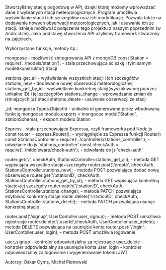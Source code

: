Stworzyliśmy stację pogodową w API, dzięki której 
możemy wprowadzać dane z wybranych stacji meteorologicznych.
Program umożliwia wyświetlanie stacji i ich szczegółów oraz ich modyfikację.
Pozwala także na dodawanie nowych obserwacji meteorologicznych, 
jak i usuwanie ich ze stacji.
Istnieje możliwość połączenia tego projektu z naszym poprzednim (w Androidzie).
Jako podstawę stworzenia API użyliśmy framework stworzony na zajęciach.





Wykorzystane funkcje, metody itp.:

mongoose - możliwość zintegrowania API z mongoDB
const Station = require('../models/station'); - stała przechowująca ścieżkę i tym samym model(konstruktor) Stacji

stations_get_all - wyświetlanie wszystkich stacji i ich szczegółów
stations_new - dodawanie nowej obserwacji meteorologicznej
stations_get_by_id - wyświetlanie konkretnej stacji(wyszukiwanej poprzez unikalne ID) i jej szczegółów
stations_change - wprowadzanie zmian do istniejących już stacji
stations_delete - usuwanie obserwacji ze stacji

_id: mongoose.Types.ObjectId - unikalne id generowane przez wbudowaną funkcję mongoose
module.exports = mongoose.model('Station', stationSchema); - eksport modelu Station

Express - stała przechowująca Expressa, czyli frameworka pod Node.js
const router = express.Router(); - wyciągnięcie ze Expressa funkcji Router()
const StationsController = require('../controllers/stations_controller'); - odwołanie do js 'stations_controller'
const checkAuth = require('../middleware/check-auth'); - odwołanie do js 'check-auth'

router.get('/', checkAuth, StationsController.stations_get_all); - metoda GET wypisująca wszystkie stacje+szczegóły
router.post('/create', checkAuth, StationsController.stations_new); - metoda POST pozwalająca dodać nową obserwacje
router.get('/:stationID', checkAuth, StationsController.stations_get_by_id); - metoda GET wypisująca konkretną stacje+jej szczegóły
router.patch('/:stationID', checkAuth, StationsController.stations_change); - metoda PATCH pozwalająca edytować konkretną stacje
router.delete('/:stationID', checkAuth, StationsController.stations_delete); - metoda PATCH pozwalająca usunąć konkretną stacje

router.post('/signup', UserContoller.user_signup); - metoda POST umożliwia rejestracje
router.delete('/:userId',checkAuth, UserContoller.user_delete); - metoda DELETE pozwalająca na usunięcie konta
router.post('/login', UserContoller.user_login); - metoda POST umożliwia logowanie


user_signup - kontroler odpowiedzialny za rejestracje
user_delete - kontroler odpowiedzialny za usunięcie konta
user_login - kontroler odpowiedzialny za logowanie i wygenerowanie tokenu JWT

Autorzy: Oskar Cyms, Michał Piotrowski
